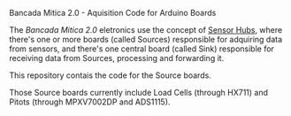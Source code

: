 Bancada Mitica 2.0 - Aquisition Code for Arduino Boards

The *Bancada Mitica 2.0* eletronics use the concept of [Sensor Hubs](https://en.wikipedia.org/wiki/Sensor_hub), where there's one or more boards (called Sources) responsible for adquiring data from sensors, and there's one central board (called Sink) responsible for receiving data from Sources, processing and forwarding it.

This repository contais the code for the Source boards.

Those Source boards currently include Load Cells (through HX711) and Pitots (through MPXV7002DP and ADS1115).

